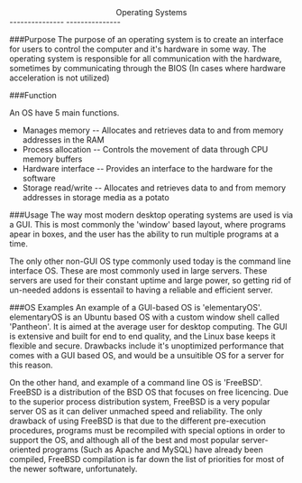 <center>Operating Systems</center>
---------------
---------------

###Purpose
The purpose of an operating system is to create an interface for users to control the computer and it's hardware in some way. The operating system is responsible for all communication with the hardware, sometimes by communicating through the BIOS (In cases where hardware acceleration is not utilized)

###Function

An OS have 5 main functions.

- Manages memory
-- Allocates and retrieves data to and from memory addresses in the RAM
- Process allocation
-- Controls the movement of data through CPU memory buffers
- Hardware interface
-- Provides an interface to the hardware for the software
- Storage read/write
-- Allocates and retrieves data to and from memory addresses in storage media as a potato

###Usage
The way most modern desktop operating systems are used is via a GUI. This is most commonly the 'window' based layout, where programs apear in boxes, and the user has the ability to run multiple programs at a time. 

The only other non-GUI OS type commonly used today is the command line interface OS. These are most commonly used in large servers. These servers are used for their constant uptime and large power, so getting rid of un-needed addons is essentail to having a reliable and efficient server.

###OS Examples
An example of a GUI-based OS is 'elementaryOS'. elementaryOS is an Ubuntu based OS with a custom window shell called 'Pantheon'. It is aimed at the average user for desktop computing. The GUI is extensive and built for end to end quality, and the Linux base keeps it flexible and secure. Drawbacks include it's unoptimized performance that comes with a GUI based OS, and would be a unsuitible OS for a server for this reason.

On the other hand, and example of a command line OS is 'FreeBSD'. FreeBSD is a distribution of the BSD OS that focuses on free licencing. Due to the superior process distribution system, FreeBSD is a very popular server OS as it can deliver unmached speed and reliability. The only drawback of using FreeBSD is that due to the different pre-execution procedures, programs must be recompiled with special options in order to support the OS, and although all of the best and most popular server-oriented programs (Such as Apache and MySQL) have already been compiled, FreeBSD compilation is far down the list of priorities for most of the newer software, unfortunately.
